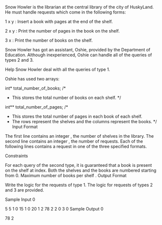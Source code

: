 Snow Howler is the librarian at the central library of the city of HuskyLand. He must handle requests which come in the following forms:

1 x y : Insert a book with  pages at the end of the  shelf.

2 x y : Print the number of pages in the  book on the  shelf.

3 x : Print the number of books on the  shelf.

Snow Howler has got an assistant, Oshie, provided by the Department of Education. Although inexperienced, Oshie can handle all of the queries of types 2 and 3.

Help Snow Howler deal with all the queries of type 1.

Oshie has used two arrays:

int* total_number_of_books;
/*
 * This stores the total number of books on each shelf.
 */

int** total_number_of_pages;
/*
 * This stores the total number of pages in each book of each shelf.
 * The rows represent the shelves and the columns represent the books.
 */
Input Format

The first line contains an integer , the number of shelves in the library. 
The second line contains an integer , the number of requests. 
Each of the following  lines contains a request in one of the three specified formats.

Constraints

For each query of the second type, it is guaranteed that a book is present on the  shelf at  index.
Both the shelves and the books are numbered starting from 0.
Maximum number of books per shelf .
Output Format

Write the logic for the requests of type 1. The logic for requests of types 2 and 3 are provided.

Sample Input 0

5
5
1 0 15
1 0 20
1 2 78
2 2 0
3 0
Sample Output 0

78
2
